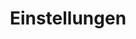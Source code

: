 ---
title: "Einstellungen"
linkTitle: "Einstellungen"
weight: 7
description: >
  In den Einstellungen können Sie Ihre Stammdaten, Konfigurationen und Benutzereinstellungen einsehen und ändern. </br>
  Beim Klicken auf den Button <i>Einstellungen</i> gelangen Sie zur Übersichtsseite. Auf dieser Seite sehen Sie eine Zusammenfassung der Einstellungen im Sidepanel. Rechts neben dem Sidepanel finden Sie das Tab-Menü. Im Tab-Menü können Sie zu den Einstellungen <i>Person</i>, <i>Historik</i>, <i>Mails</i> und <i>Meine Arbeit</i> navigieren. </br>
  Im Sidepanel finden Sie weitere Persönliche Einstellungsmöglichkeiten. Das Sidepanel können Sie über den obenstehenden Pfeil öffnen und schließen. Die detaillierte Beschreibung der möglichen Einstellungen aus dem Sidepanel finden Sie in der untenstehenden Beschreibung.
---